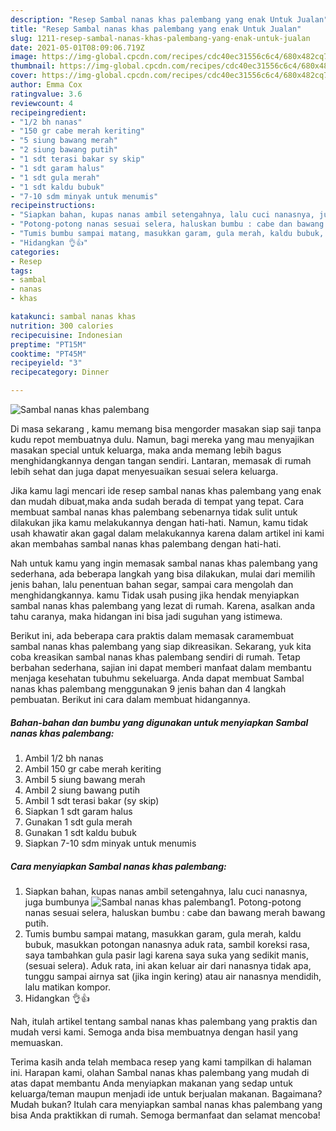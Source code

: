 ```yaml
---
description: "Resep Sambal nanas khas palembang yang enak Untuk Jualan"
title: "Resep Sambal nanas khas palembang yang enak Untuk Jualan"
slug: 1211-resep-sambal-nanas-khas-palembang-yang-enak-untuk-jualan
date: 2021-05-01T08:09:06.719Z
image: https://img-global.cpcdn.com/recipes/cdc40ec31556c6c4/680x482cq70/sambal-nanas-khas-palembang-foto-resep-utama.jpg
thumbnail: https://img-global.cpcdn.com/recipes/cdc40ec31556c6c4/680x482cq70/sambal-nanas-khas-palembang-foto-resep-utama.jpg
cover: https://img-global.cpcdn.com/recipes/cdc40ec31556c6c4/680x482cq70/sambal-nanas-khas-palembang-foto-resep-utama.jpg
author: Emma Cox
ratingvalue: 3.6
reviewcount: 4
recipeingredient:
- "1/2 bh nanas"
- "150 gr cabe merah keriting"
- "5 siung bawang merah"
- "2 siung bawang putih"
- "1 sdt terasi bakar sy skip"
- "1 sdt garam halus"
- "1 sdt gula merah"
- "1 sdt kaldu bubuk"
- "7-10 sdm minyak untuk menumis"
recipeinstructions:
- "Siapkan bahan, kupas nanas ambil setengahnya, lalu cuci nanasnya, juga bumbunya"
- "Potong-potong nanas sesuai selera, haluskan bumbu : cabe dan bawang merah bawang putih."
- "Tumis bumbu sampai matang, masukkan garam, gula merah, kaldu bubuk, masukkan potongan nanasnya aduk rata, sambil koreksi rasa, saya tambahkan gula pasir lagi karena saya suka yang sedikit manis, (sesuai selera). Aduk rata, ini akan keluar air dari nanasnya tidak apa, tunggu sampai airnya sat (jika ingin kering) atau air nanasnya mendidih, lalu matikan kompor."
- "Hidangkan 👌👍"
categories:
- Resep
tags:
- sambal
- nanas
- khas

katakunci: sambal nanas khas 
nutrition: 300 calories
recipecuisine: Indonesian
preptime: "PT15M"
cooktime: "PT45M"
recipeyield: "3"
recipecategory: Dinner

---
```



![Sambal nanas khas palembang](https://img-global.cpcdn.com/recipes/cdc40ec31556c6c4/680x482cq70/sambal-nanas-khas-palembang-foto-resep-utama.jpg)

Di masa  sekarang , kamu memang bisa mengorder masakan siap saji tanpa kudu repot membuatnya dulu. Namun, bagi mereka yang mau menyajikan masakan special untuk keluarga, maka anda memang lebih bagus menghidangkannya dengan tangan sendiri. Lantaran, memasak di rumah lebih sehat dan juga dapat menyesuaikan sesuai selera keluarga.

Jika kamu lagi mencari ide resep sambal nanas khas palembang yang enak dan mudah dibuat,maka anda sudah berada di tempat yang tepat. Cara membuat sambal nanas khas palembang  sebenarnya tidak sulit untuk dilakukan jika kamu melakukannya dengan hati-hati. Namun, kamu tidak usah khawatir akan gagal dalam melakukannya 
karena dalam artikel ini kami akan membahas sambal nanas khas palembang dengan hati-hati.  



Nah untuk kamu yang ingin memasak sambal nanas khas palembang yang sederhana, ada beberapa langkah yang bisa dilakukan, mulai dari memilih jenis bahan, lalu penentuan bahan segar, sampai cara mengolah dan menghidangkannya. kamu Tidak usah pusing jika hendak menyiapkan sambal nanas khas palembang yang lezat di rumah. Karena, asalkan anda  tahu caranya, maka hidangan ini bisa jadi suguhan yang istimewa.

Berikut ini, ada beberapa cara praktis  dalam memasak caramembuat sambal nanas khas palembang yang siap dikreasikan. Sekarang, yuk kita coba kreasikan sambal nanas khas palembang sendiri di rumah. Tetap berbahan sederhana, sajian ini dapat memberi manfaat dalam membantu menjaga kesehatan tubuhmu sekeluarga. Anda dapat membuat Sambal nanas khas palembang menggunakan 9 jenis bahan dan 4 langkah pembuatan. Berikut ini cara dalam membuat hidangannya.

<!--inarticleads1-->

##### Bahan-bahan dan bumbu yang digunakan untuk menyiapkan Sambal nanas khas palembang:

1. Ambil 1/2 bh nanas
1. Ambil 150 gr cabe merah keriting
1. Ambil 5 siung bawang merah
1. Ambil 2 siung bawang putih
1. Ambil 1 sdt terasi bakar (sy skip)
1. Siapkan 1 sdt garam halus
1. Gunakan 1 sdt gula merah
1. Gunakan 1 sdt kaldu bubuk
1. Siapkan 7-10 sdm minyak untuk menumis




<!--inarticleads2-->

##### Cara menyiapkan Sambal nanas khas palembang:

1. Siapkan bahan, kupas nanas ambil setengahnya, lalu cuci nanasnya, juga bumbunya
<img src="https://img-global.cpcdn.com/steps/74aac57e3e38d277/160x128cq70/sambal-nanas-khas-palembang-langkah-memasak-1-foto.jpg" alt="Sambal nanas khas palembang">1. Potong-potong nanas sesuai selera, haluskan bumbu : cabe dan bawang merah bawang putih.
1. Tumis bumbu sampai matang, masukkan garam, gula merah, kaldu bubuk, masukkan potongan nanasnya aduk rata, sambil koreksi rasa, saya tambahkan gula pasir lagi karena saya suka yang sedikit manis, (sesuai selera). Aduk rata, ini akan keluar air dari nanasnya tidak apa, tunggu sampai airnya sat (jika ingin kering) atau air nanasnya mendidih, lalu matikan kompor.
1. Hidangkan 👌👍




Nah, itulah artikel tentang  sambal nanas khas palembang  yang praktis dan mudah versi kami. Semoga anda bisa membuatnya dengan hasil yang memuaskan. 

Terima kasih anda telah membaca resep yang kami tampilkan di halaman ini. Harapan kami, olahan  Sambal nanas khas palembang yang mudah di atas dapat membantu Anda menyiapkan makanan yang sedap untuk keluarga/teman maupun menjadi ide untuk berjualan makanan. Bagaimana? Mudah bukan? Itulah cara menyiapkan sambal nanas khas palembang yang bisa Anda praktikkan di rumah. Semoga bermanfaat dan selamat mencoba!

